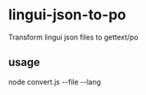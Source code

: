 # lingui-json-to-po
Transform lingui json files to gettext/po


## usage

node convert.js --file <lingui json file> --lang <language>
